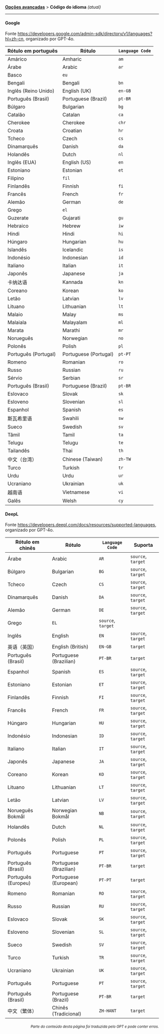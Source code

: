 [**Opções avançadas**](./introduction.md) > **Código do idioma** _(atual)_

---

#### Google

Fonte <https://developers.google.com/admin-sdk/directory/v1/languages?hl=zh-cn>, organizado por GPT-4o.

| Rótulo em português | Rótulo | `Language Code` |
| --- | --- | --- |
| Amárico | Amharic | `am` |
| Árabe | Arabic | `ar` |
| Basco | `eu` |
| Bengali | Bengali | `bn` |
| Inglês (Reino Unido) | English (UK) | `en-GB` |
| Português (Brasil) | Portuguese (Brazil) | `pt-BR` |
| Búlgaro | Bulgarian | `bg` |
| Catalão | Catalan | `ca` |
| Cherokee | Cherokee | `chr` |
| Croata | Croatian | `hr` |
| Tcheco | Czech | `cs` |
| Dinamarquês | Danish | `da` |
| Holandês | Dutch | `nl` |
| Inglês (EUA) | English (US) | `en` |
| Estoniano | Estonian | `et` |
| Filipino | `fil` |
| Finlandês | Finnish | `fi` |
| Francês | French | `fr` |
| Alemão | German | `de` |
| Grego | `el` |
| Guzerate | Gujarati | `gu` |
| Hebraico | Hebrew | `iw` |
| Hindi | Hindi | `hi` |
| Húngaro | Hungarian | `hu` |
| Islandês | Icelandic | `is` |
| Indonésio | Indonesian | `id` |
| Italiano | Italian | `it` |
| Japonês | Japanese | `ja` |
| 卡纳达语 | Kannada | `kn` |
| Coreano | Korean | `ko` |
| Letão | Latvian | `lv` |
| Lituano | Lithuanian | `lt` |
| Malaio | Malay | `ms` |
| Malaiala | Malayalam | `ml` |
| Marata | Marathi | `mr` |
| Norueguês | Norwegian | `no` |
| Polonês | Polish | `pl` |
| Português (Portugal) | Portuguese (Portugal) | `pt-PT` |
| Romeno | Romanian | `ro` |
| Russo | Russian | `ru` |
| Sérvio | Serbian | `sr` |
| Português (Brasil) | Portuguese (Brazil) | `pt-BR` |
| Eslovaco | Slovak | `sk` |
| Esloveno | Slovenian | `sl` |
| Espanhol | Spanish | `es` |
| 斯瓦希里语 | Swahili | `sw` |
| Sueco | Swedish | `sv` |
| Tâmil | Tamil | `ta` |
| Telugu | Telugu | `te` |
| Tailandês | Thai | `th` |
| 中文（台湾） | Chinese (Taiwan) | `zh-TW` |
| Turco | Turkish | `tr` |
| Urdu | Urdu | `ur` |
| Ucraniano | Ukrainian | `uk` |
| 越南语 | Vietnamese | `vi` |
| Galês | Welsh | `cy` |


#### DeepL
Fonte <https://developers.deepl.com/docs/resources/supported-languages>, organizado por GPT-4o.

| Rótulo em chinês | Rótulo | `Language Code` | Suporta |
| --- | --- | --- | --- |
| Árabe | Arabic | `AR` | `source`, `target` |
| Búlgaro | Bulgarian | `BG` | `source`, `target` |
| Tcheco | Czech | `CS` | `source`, `target` |
| Dinamarquês | Danish | `DA` | `source`, `target` |
| Alemão | German | `DE` | `source`, `target` |
| Grego | `EL` | `source`, `target` |
| Inglês | English | `EN` | `source`, `target` |
| 英语（英国） | English (British) | `EN-GB` | `target` |
| Português (Brasil) | Portuguese (Brazilian) | `PT-BR` | `target` |
| Espanhol | Spanish | `ES` | `source`, `target` |
| Estoniano | Estonian | `ET` | `source`, `target` |
| Finlandês | Finnish | `FI` | `source`, `target` |
| Francês | French | `FR` | `source`, `target` |
| Húngaro | Hungarian | `HU` | `source`, `target` |
| Indonésio | Indonesian | `ID` | `source`, `target` |
| Italiano | Italian | `IT` | `source`, `target` |
| Japonês | Japanese | `JA` | `source`, `target` |
| Coreano | Korean | `KO` | `source`, `target` |
| Lituano | Lithuanian | `LT` | `source`, `target` |
| Letão | Latvian | `LV` | `source`, `target` |
| Norueguês Bokmål | Norwegian Bokmål | `NB` | `source`, `target` |
| Holandês | Dutch | `NL` | `source`, `target` |
| Polonês | Polish | `PL` | `source`, `target` |
| Português | Portuguese | `PT` | `source`, `target` |
| Português (Brasil) | Portuguese (Brazilian) | `PT-BR` | `target` |
| Português (Europeu) | Portuguese (European) | `PT-PT` | `target` |
| Romeno | Romanian | `RO` | `source`, `target` |
| Russo | Russian | `RU` | `source`, `target` |
| Eslovaco | Slovak | `SK` | `source`, `target` |
| Esloveno | Slovenian | `SL` | `source`, `target` |
| Sueco | Swedish | `SV` | `source`, `target` |
| Turco | Turkish | `TR` | `source`, `target` |
| Ucraniano | Ukrainian | `UK` | `source`, `target` |
| Português | Portuguese | `PT` | `source`, `target` |
| Português (Brasil) | Portuguese (Brazil) | `PT-BR` | `target` |
| 中文（繁体） | Chinês (Tradicional) | `ZH-HANT` | `target` |

<div align="right"> 
<h6><small>Parte do conteúdo desta página foi traduzida pelo GPT e pode conter erros.</small></h6>